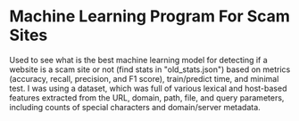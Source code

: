 # Machine Learning Program For Scam Sites
Used to see what is the best machine learning model for detecting if a website is a scam site or not (find stats in "old_stats.json") based on metrics (accuracy, recall, precision, and F1 score), train/predict time, and minimal test. I was using a dataset, which was full of various lexical and host-based features extracted from the URL, domain, path, file, and query parameters, including counts of special characters and domain/server metadata.










